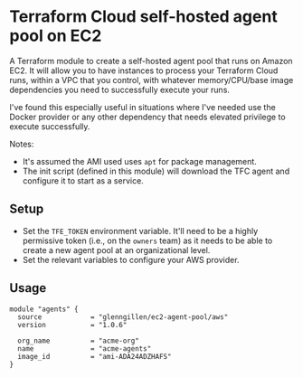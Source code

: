 # Terraform Cloud self-hosted agent pool on EC2

A Terraform module to create a self-hosted agent pool that runs
on Amazon EC2. It will allow you to have instances to process your 
Terraform Cloud runs, within a VPC that you control, with whatever 
memory/CPU/base image dependencies you need to successfully
execute your runs.

I've found this especially useful in situations where I've needed
use the Docker provider or any other dependency that needs
elevated privilege to execute successfully.

Notes:

* It's assumed the AMI used uses `apt` for package management.
* The init script (defined in this module) will download the TFC agent and configure it to start as a service.

## Setup

* Set the `TFE_TOKEN` environment variable. It'll need to be a highly permissive token (i.e., on the `owners` team) as it needs to be able to create a new agent pool at an organizational level.
* Set the relevant variables to configure your AWS provider.

## Usage

```hcl
module "agents" {
  source            = "glenngillen/ec2-agent-pool/aws"
  version           = "1.0.6"

  org_name          = "acme-org"
  name              = "acme-agents"
  image_id          = "ami-ADA24ADZHAFS"
}
```